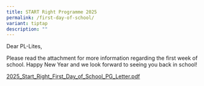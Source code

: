 ```yaml
---
title: START Right Programme 2025
permalink: /first-day-of-school/
variant: tiptap
description: ""
---
```

<p>Dear PL-Lites,</p>
<p>Please read the attachment for more information regarding the first week
of school. Happy New Year and we look forward to seeing you back in school!</p>
<p><a href="/files/2025_Start_Right_First_Day_of_School_PG_Letter.pdf" rel="noopener nofollow" target="_blank">2025_Start_Right_First_Day_of_School_PG_Letter.pdf</a>
</p>